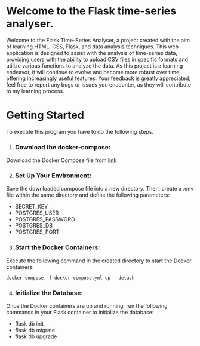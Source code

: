 # Welcome to the Flask time-series analyser.

Welcome to the Flask Time-Series Analyser, a project created with the aim of learning HTML, CSS, Flask, and data analysis techniques.
This web application is designed to assist with the analysis of time-series data, 
providing users with the ability to upload CSV files in specific formats and utilize various functions to analyze the data.
As this project is a learning endeavor, it will continue to evolve and become more robust over time, offering increasingly useful features.
Your feedback is greatly appreciated; feel free to report any bugs or issues you encounter, as they will contribute to my learning process.

# Getting Started

To execute this program you have to do the following steps.

1. ### Download the docker-compose:

Download the Docker Compose file from  [link](https://github.com/SanderBos1/Time_series_analyser/blob/main/docker-compose.yml)
	
2. ###  Set Up Your Environment:
Save the downloaded compose file into a new directory. 
Then, create a .env file within the same directory and define the following parameters:
* SECRET_KEY
* POSTGRES_USER
* POSTGRES_PASSWORD
* POSTGRES_DB
* POSTGRES_PORT

3. ### Start the Docker Containers:
Execute the following command in the created directory to start the Docker containers:

	docker compose -f docker-compose.yml up --detach
4. ### Initialize the Database:
Once the Docker containers are up and running, run the following commands in your Flask container to initialize the database:	
* flask db init
* flask db migrate
* flask db upgrade
